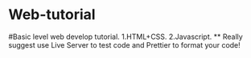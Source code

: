 # Web-tutorial
#Basic level web develop tutorial. 
1.HTML+CSS. 
2.Javascript. 
** Really suggest use Live Server to test code and Prettier to format your code!  
